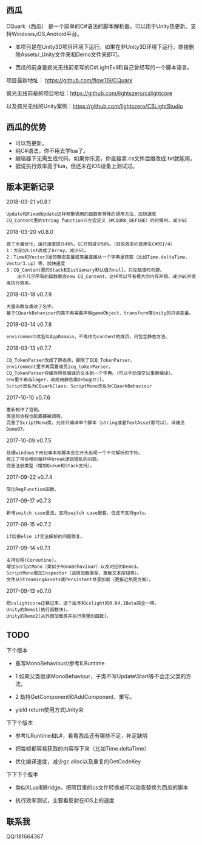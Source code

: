 ## 西瓜
CQuark（西瓜） 是一个简单的C#语法的脚本解析器。可以用于Unity热更新。支持Windows,iOS,Android平台。

* 本项目是在Unity3D项目环境下运行。如果在非Unity3D环境下运行，直接删除Assets/_Unity文件夹和Demo文件夹即可。

* 西瓜的前身是疯光无线前辈写的C#LightEvil和自己曾经写的一个脚本语言。

项目最新地址：        https://github.com/flow119/CQuark

疯光无线前辈的项目地址：https://github.com/lightszero/cslightcore

以及疯光无线的Unity案例：https://github.com/lightszero/CSLightStudio



## 西瓜的优势

* 可以热更新。
* 纯C#语法，你不用去学lua了。
* 编辑器下无需生成代码，如果你乐意，你直接拿.cs文件后缀改成.txt就能用。
* 据说执行效率高于lua，但还未在iOS设备上测试过。




## 版本更新记录
2018-03-21 v0.8.1

    Update和FixedUpdate这样频繁调用的函数有特殊的调用方法，加快速度
    CQ_Content里的string function只在宏定义（#CQURK_DEFINE）的时候用，减少GC
    
    
2018-03-20 v0.8.0

    做了大量优化，运行速度提升40%，GC开销减少50%。（目前效率约是原生C#的1/4）
    1：大部分List改成了Array，减少GC。
    2：Time和Vector3里的静态变量或常量直接从一个字典里获取（比如Time.deltaTime，Vector3.up）等，加快速度
    3：CQ_Content里的Stack和Dictionary默认值为null，只在赋值时创建。
        由于几乎所有的函数都会new CQ_Content，这样可以节省极大的内存开销，减少GC并提高执行效率。
    
2018-03-18 v0.7.9

    大量函数与类改了名字。
    基于CQuarkBehaviour的类不再需要声明gameObject、transform等Unity的只读变量。
    
2018-03-14 v0.7.8

    environment改名叫AppDomain，不再作为content的成员，只包含静态方法。

2018-03-13 v0.7.7
    
    CQ_TokenParser改成了静态类，删除了ICQ_TokenParser。
    environment里不再需要成员icq_tokenParser。
    CQ_TokenParser将缓存所有编译的文本到一个字典。（可以手动清空以重新编译）。
    env里不再存loger，改成用静态类DebugUtil。
    Script改名为CQuarkClass，ScriptMono改名为CQuarkBehaviour
    
2017-10-10 v0.7.6
    
    重新制作了范例。
    类里的协程也能直接被调用。
    完善了ScriptMono类，允许只编译单个脚本（string或者TextAsset都可以），详细见Demo07。
    
2017-10-09 v0.7.5
    
    处理windows下用记事本写脚本会在开头出现一个不可解析的字符。
    修正了带协程的循环中break逻辑错乱的问题。
    完善注册类型（增加Queue和Stack支持）。
     
2017-09-22 v0.7.4
    
    简化RegFunction函数。

2017-09-17 v0.7.3
    
    新增switch case语法，支持switch case嵌套，但还不支持goto。

2017-09-15 v0.7.2
    
    if后接else if无法解析的问题修复。

2017-09-14 v0.7.1
    
    支持协程(Coroutine)。
    增加ScriptMono（类似于MonoBehaviour）以及对应的Demo3。
    ScriptMono增加Inspector（选择加载类型，重载文本按钮等）。
    文件从StreamingAssets或Persistent目录加载（更接近热更方案）。

2017-09-13 v0.7.0
    
    把cslightcore迁移过来，这个版本和cslight的0.64.1Beta完全一样。
    Unity的Demo1(执行函数块)。
    Unity的Demo2(从外部加载类并执行类里的函数)。


## TODO

下个版本

* 重写MonoBehaviour//参考ILRuntime
* 1 如果父类继承MonoBehaviour，子类不写Update\Start等不会走父类的方法。
* 2 劫持GetComponent和AddComponent，重写。

* yield return使用方式Unity来


下下个版本

* 参考ILRuntime和L#，看看西瓜还有哪些不足，补足缺陷

* 把每帧都容易获取的内容存下来（比如Time.deltaTime）

* 优化编译速度，减少gc alloc以及重复的GetCodeKey

下下下个版本

* 类似XLua和Bridge，把项目里的cs文件转换成可以动态替换为西瓜的脚本

* 执行效率测试，主要看反射在iOS上的速度


## 联系我
QQ:181664367
